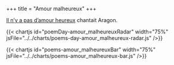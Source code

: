 +++
title = "Amour malheureux"
+++

[Il n’y a pas d’amour heureux](http://www.unjourunpoeme.fr/poeme/il-ny-a-pas-damour-heureux) chantait Aragon.

{{< chartjs id="poemDay-amour_malheureuxRadar" width="75%" jsFile="../../charts/poems-day-amour_malheureux-radar.js" />}}

{{< chartjs id="poems-amour_malheureuxBar" width="75%" jsFile="../../charts/poems-amour_malheureux-bar.js" />}}